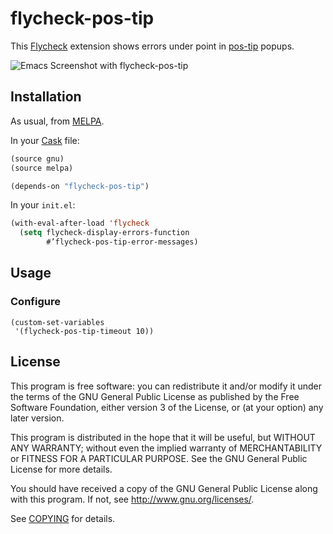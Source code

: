 # flycheck-pos-tip

This [Flycheck](https://github.com/flycheck/flycheck) extension shows errors
under point in [pos-tip](https://github.com/syohex/pos-tip) popups.

![Emacs Screenshot with flycheck-pos-tip](https://github.com/flycheck/flycheck-pos-tip/raw/master/screenshot.png)

## Installation

As usual, from [MELPA](https://melpa.org).

In your [Cask](http://cask.github.io) file:

```cl
(source gnu)
(source melpa)

(depends-on "flycheck-pos-tip")
```

In your `init.el`:

```cl
(with-eval-after-load 'flycheck
  (setq flycheck-display-errors-function
        #’flycheck-pos-tip-error-messages)
```

## Usage

### Configure

```
(custom-set-variables
 '(flycheck-pos-tip-timeout 10))
```

## License

This program is free software: you can redistribute it and/or modify it under
the terms of the GNU General Public License as published by the Free Software
Foundation, either version 3 of the License, or (at your option) any later
version.

This program is distributed in the hope that it will be useful, but WITHOUT ANY
WARRANTY; without even the implied warranty of MERCHANTABILITY or FITNESS FOR A
PARTICULAR PURPOSE.  See the GNU General Public License for more details.

You should have received a copy of the GNU General Public License along with
this program.  If not, see http://www.gnu.org/licenses/.

See
[COPYING](https://github.com/flycheck/flycheck-pos-tip/blob/master/COPYING)
for details.
